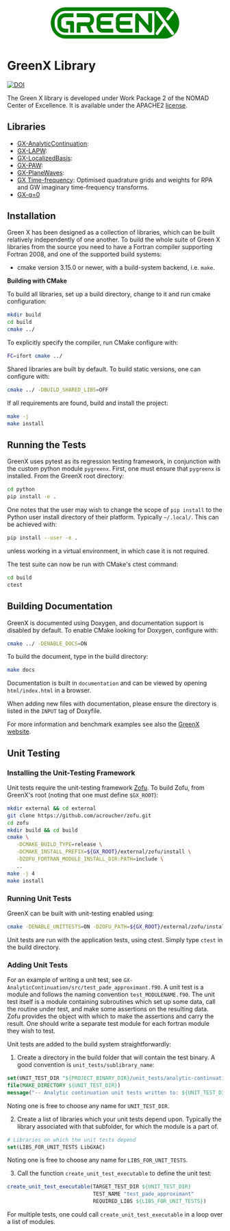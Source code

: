 <h1 align="center">
  <img src="docs/logo/greenx_logo.png" alt="GreenX" width="300">
</h1>

# GreenX Library 
[![DOI](https://joss.theoj.org/papers/10.21105/joss.05570/status.svg)](https://doi.org/10.21105/joss.05570)

The Green X library is developed under Work Package 2 of the NOMAD Center of Excellence. 
It is available under the APACHE2 [license](LICENSE.txt).

## Libraries

* [GX-AnalyticContinuation](GX-AnalyticContinuation):
* [GX-LAPW](https://github.com/nomad-coe/greenX/tree/main/GX-LAPW):
* [GX-LocalizedBasis](....):
* [GX-PAW](....):
* [GX-PlaneWaves](....):
* [GX Time-frequency](GX-TimeFrequency/README.md): Optimised quadrature grids and weights for 
  RPA and GW imaginary time-frequency transforms.
* [GX-q=0](....)


## Installation

Green X has been designed as a collection of libraries, which can be built relatively 
independently of one another. To build the whole suite of Green X libraries from the source 
you need to have a Fortran compiler supporting Fortran 2008, and one of the supported build 
systems:

* cmake version 3.15.0 or newer, with a build-system backend, i.e. `make`.

**Building with CMake**   

To build all libraries, set up a build directory, change to it and run cmake 
configuration:

```bash
mkdir build 
cd build
cmake ../
```

To explicitly specify the compiler, run CMake configure with:

```bash
FC=ifort cmake ../
```
Shared libraries are built by default. To build static versions, one can 
configure with:

```bash
cmake ../ -DBUILD_SHARED_LIBS=OFF
```

If all requirements are found, build and install the project:

 ```bash
make -j
make install 
 ```

## Running the Tests

GreenX uses pytest as its regression testing framework, in conjunction with 
the custom python module `pygreenx`. First, one must ensure that `pygreenx`
is installed. From the GreenX root directory:

```bash
cd python
pip install -e .
```

One notes that the user may wish to change the scope of `pip install` to the
Python user install directory of their platform. Typically `~/.local/`. This
can be achieved with:

```bash
pip install --user -e .
```

unless working in a virtual environment, in which case it is not required.  

The test suite can now be run with CMake's ctest command:

 ```bash
cd build
ctest
 ```

## Building Documentation

GreenX is documented using Doxygen, and documentation support is disabled by
default. To enable CMake looking for Doxygen, configure with:

```bash
cmake ../ -DENABLE_DOCS=ON
```

To build the document, type in the build directory:

```bash
make docs
```

Documentation is built in `documentation` and can be viewed by opening
`html/index.html` in a browser.

When adding new files with documentation, please ensure the directory is listed 
in the `INPUT` tag of Doxyfile.

For more information and benchmark examples see also the [GreenX website](https://nomad-coe.github.io/greenX/).

## Unit Testing

### Installing the Unit-Testing Framework

Unit tests require the unit-testing framework [Zofu](https://github.com/acroucher/zofu).
To build Zofu, from GreenX's root (noting that one must define `$GX_ROOT`):

```bash
mkdir external && cd external
git clone https://github.com/acroucher/zofu.git
cd zofu
mkdir build && cd build
cmake \
   -DCMAKE_BUILD_TYPE=release \
   -DCMAKE_INSTALL_PREFIX=${GX_ROOT}/external/zofu/install \
   -DZOFU_FORTRAN_MODULE_INSTALL_DIR:PATH=include \
   ..
make -j 4
make install
```

### Running Unit Tests

GreenX can be built with unit-testing enabled using:

```bash
cmake -DENABLE_UNITTESTS=ON -DZOFU_PATH=${GX_ROOT}/external/zofu/install ../
```

Unit tests are run with the application tests, using ctest. Simply type `ctest`
in the build directory.

### Adding Unit Tests

For an example of writing a unit test, see `GX-AnalyticContinuation/src/test_pade_approximant.f90`.
A unit test is a module and follows the naming convention `test_MODULENAME.f90`.
The unit test itself is a module containing subroutines which set up some data,
call the routine under test, and make some assertions on the resulting data.
Zofu provides the object with which to make the assertions and carry the result.
One should write a separate test module for each fortran module they wish to test.

Unit tests are added to the build system straightforwardly:

1. Create a directory in the build folder that will contain the test binary.
A good convention is `unit_tests/sublibrary_name`:

```cmake
set(UNIT_TEST_DIR "${PROJECT_BINARY_DIR}/unit_tests/analytic-continuation")
file(MAKE_DIRECTORY ${UNIT_TEST_DIR})
message("-- Analytic continuation unit tests written to: ${UNIT_TEST_DIR}")
```

Noting one is free to choose any name for `UNIT_TEST_DIR`.

2. Create a list of libraries which your  unit tests depend upon. Typically
the library associated with that subfolder, for which the module is a part of.

```cmake
# Libraries on which the unit tests depend
set(LIBS_FOR_UNIT_TESTS LibGXAC)
```

Noting one is free to choose any name for `LIBS_FOR_UNIT_TESTS`.

3. Call the function `create_unit_test_executable` to define the unit test:

```cmake
create_unit_test_executable(TARGET_TEST_DIR ${UNIT_TEST_DIR}
                            TEST_NAME "test_pade_approximant"
                            REQUIRED_LIBS ${LIBS_FOR_UNIT_TESTS})
```

For multiple tests, one could call `create_unit_test_executable` in a loop over 
a list of modules.
